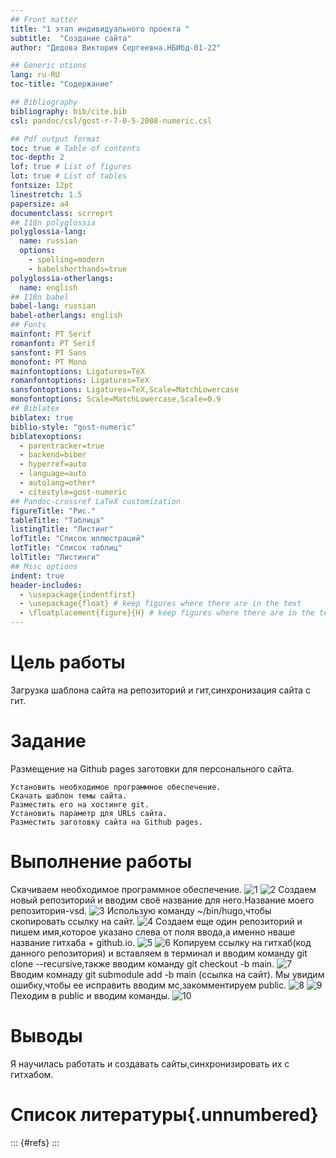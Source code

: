 ```yaml
---
## Front matter
title: "1 этап индивидуального проекта "
subtitle:  "Создание сайта"
author: "Дедова Виктория Сергеевна.НБИбд-01-22"

## Generic otions
lang: ru-RU
toc-title: "Содержание"

## Bibliography
bibliography: bib/cite.bib
csl: pandoc/csl/gost-r-7-0-5-2008-numeric.csl

## Pdf output format
toc: true # Table of contents
toc-depth: 2
lof: true # List of figures
lot: true # List of tables
fontsize: 12pt
linestretch: 1.5
papersize: a4
documentclass: scrreprt
## I18n polyglossia
polyglossia-lang:
  name: russian
  options:
	- spelling=modern
	- babelshorthands=true
polyglossia-otherlangs:
  name: english
## I18n babel
babel-lang: russian
babel-otherlangs: english
## Fonts
mainfont: PT Serif
romanfont: PT Serif
sansfont: PT Sans
monofont: PT Mono
mainfontoptions: Ligatures=TeX
romanfontoptions: Ligatures=TeX
sansfontoptions: Ligatures=TeX,Scale=MatchLowercase
monofontoptions: Scale=MatchLowercase,Scale=0.9
## Biblatex
biblatex: true
biblio-style: "gost-numeric"
biblatexoptions:
  - parentracker=true
  - backend=biber
  - hyperref=auto
  - language=auto
  - autolang=other*
  - citestyle=gost-numeric
## Pandoc-crossref LaTeX customization
figureTitle: "Рис."
tableTitle: "Таблица"
listingTitle: "Листинг"
lofTitle: "Список иллюстраций"
lotTitle: "Список таблиц"
lolTitle: "Листинги"
## Misc options
indent: true
header-includes:
  - \usepackage{indentfirst}
  - \usepackage{float} # keep figures where there are in the text
  - \floatplacement{figure}{H} # keep figures where there are in the text
---
```


# Цель работы

Загрузка шаблона сайта на репозиторий и гит,синхронизация сайта с гит.

# Задание

Размещение на Github pages заготовки для персонального сайта.

    Установить необходимое программное обеспечение.
    Скачать шаблон темы сайта.
    Разместить его на хостинге git.
    Установить параметр для URLs сайта.
    Разместить заготовку сайта на Github pages.


# Выполнение работы
Скачиваем необходимое программное обеспечение. 
![1](/home/vsdedova/Изображения/1.jpg)
![2](/home/vsdedova/Изображения/2.jpg)
Создаем новый репозиторий и вводим своё название для него.Название моего репозитория-vsd.
![3](/home/vsdedova/Изображения/4.jpg)
Использую команду ~/bin/hugo,чтобы скопировать ссылку на сайт.
![4](/home/vsdedova/Изображения/5.jpg)
Создаем еще один репозиторий и пишем имя,которое указано слева от поля ввода,а именно нваше название гитхаба + github.io.
![5](/home/vsdedova/Изображения/6.jpg)
![6](/home/vsdedova/Изображения/7.jpg)
Копируем ссылку на гитхаб(код данного репозитория) и вставляем в терминал и вводим команду git clone --recursive,также вводим команду git checkout -b main.
![7](/home/vsdedova/Изображения/8.jpg)
Вводим комнаду git submodule add -b main (ссылка на сайт). Мы увидим ошибку,чтобы ее исправить вводим мс,закомментируем public.
![8](/home/vsdedova/Изображения/9.jpg)
![9](/home/vsdedova/Изображения/10.jpg)
Пеходим в public и вводим команды.
![10](/home/vsdedova/Изображения/11.jpg)


# Выводы

Я научилась работать и создавать сайты,синхронизировать их с гитхабом.


# Список литературы{.unnumbered}

::: {#refs}
:::
